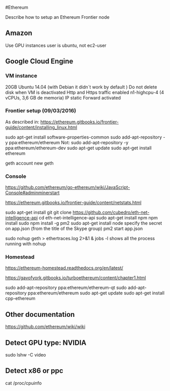 #Ethereum

Describe how to setup an Ethereum Frontier node

## Amazon
Use GPU instances
user is ubuntu, not ec2-user

## Google Cloud Engine

### VM instance
20GB
Ubuntu 14.04 (with Debian it didn´t work by default )
Do not delete disk when VM is deactivated
Http and Https traffic enabled
n1-highcpu-4 (4 vCPUs, 3,6 GB de memoria)
IP static
Forward activated

### Frontier setup (09/03/2016)

As described in:
https://ethereum.gitbooks.io/frontier-guide/content/installing_linux.html

sudo apt-get install software-properties-common
sudo add-apt-repository -y ppa:ethereum/ethereum
Not: sudo add-apt-repository -y ppa:ethereum/ethereum-dev
sudo apt-get update
sudo apt-get install ethereum

geth account new
geth

### Console
https://github.com/ethereum/go-ethereum/wiki/JavaScript-Console#adminminerstart

https://ethereum.gitbooks.io/frontier-guide/content/netstats.html

sudo apt-get install git
git clone https://github.com/cubedro/eth-net-intelligence-api
cd eth-net-intelligence-api
sudo apt-get install npm
npm install
sudo npm install -g pm2
sudo apt-get install node 
specify the secret on app.json (from the title of the Skype group)
pm2 start app.json

sudo nohup geth  > ethertraces.log 2>&1 &
jobs -l shows all the process running with nohup




### Homestead

https://ethereum-homestead.readthedocs.org/en/latest/

https://gavofyork.gitbooks.io/turboethereum/content/chapter1.html

sudo add-apt-repository ppa:ethereum/ethereum-qt
sudo add-apt-repository ppa:ethereum/ethereum
sudo apt-get update
sudo apt-get install cpp-ethereum

## Other documentation

https://github.com/ethereum/wiki/wiki

## Detect GPU type: NVIDIA

sudo lshw -C video

## Detect x86 or ppc
cat /proc/cpuinfo


